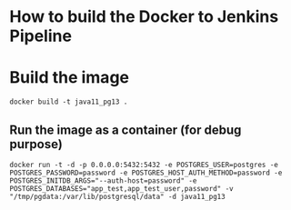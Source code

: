 # How to build the Docker to Jenkins Pipeline

# Build the image

`docker build -t java11_pg13 .`

## Run the image as a container (for debug purpose)

`docker run -t -d -p 0.0.0.0:5432:5432 -e POSTGRES_USER=postgres -e POSTGRES_PASSWORD=password -e POSTGRES_HOST_AUTH_METHOD=password -e POSTGRES_INITDB_ARGS="--auth-host=password" -e POSTGRES_DATABASES="app_test,app_test_user,password" -v "/tmp/pgdata:/var/lib/postgresql/data" -d java11_pg13`